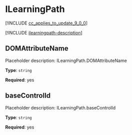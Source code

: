 # ILearningPath

[!INCLUDE [cc_applies_to_update_9_0_0](../../../includes/cc_applies_to_update_9_0_0.md)]

[!INCLUDE [ilearningpath-description](includes/ilearningpath-description.md)]

## DOMAttributeName

Placeholder description: ILearningPath.DOMAttributeName

**Type**: `string`

**Required**: yes

## baseControlId

Placeholder description: ILearningPath.baseControlId

**Type**: `string`

**Required**: yes